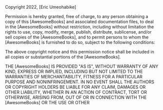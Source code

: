 
Copyright 2022, [Eric Umeohabike]

Permission is hereby granted, free of charge, to any person obtaining a copy of this [AwesomeBooks] and associated documentation files, to deal in the [AwesomeBooks] without restriction, including without limitation the rights to use, copy, modify, merge, publish, distribute, sublicense, and/or sell copies of the [AwesomeBooks], and to permit persons to whom the [AwesomeBooks] is furnished to do so, subject to the following conditions:

The above copyright notice and this permission notice shall be included in all copies or substantial portions of the [AwesomeBooks].

THE [AwesomeBooks] IS PROVIDED "AS IS", WITHOUT WARRANTY OF ANY KIND, EXPRESS OR IMPLIED, INCLUDING BUT NOT LIMITED TO THE WARRANTIES OF MERCHANTABILITY, FITNESS FOR A PARTICULAR PURPOSE AND NONINFRINGEMENT. IN NO EVENT SHALL THE AUTHORS OR COPYRIGHT HOLDERS BE LIABLE FOR ANY CLAIM, DAMAGES OR OTHER LIABILITY, WHETHER IN AN ACTION OF CONTRACT, TORT OR OTHERWISE, ARISING FROM, OUT OF OR IN CONNECTION WITH THE [AwesomeBooks] OR THE USE OR OTHER
